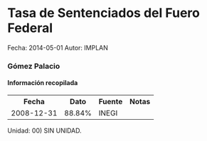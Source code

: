 Tasa de Sentenciados del Fuero Federal
=====

Fecha: 2014-05-01
Autor: IMPLAN

### Gómez Palacio

#### Información recopilada

<table class="table table-hover table-bordered">
  <tr><th>Fecha</th><th>Dato</th><th>Fuente</th><th>Notas</th></tr>
  <tr><td>2008-12-31</td><td>88.84%</td><td>INEGI</td><td></td></tr>
</table>

Unidad: 00) SIN UNIDAD.
